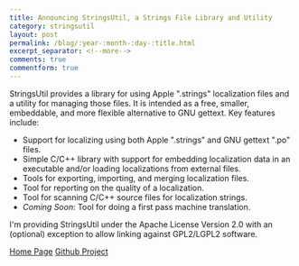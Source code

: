 ```yaml
---
title: Announcing StringsUtil, a Strings File Library and Utility
category: stringsutil
layout: post
permalink: /blog/:year-:month-:day-:title.html
excerpt_separator: <!--more-->
comments: true
commentform: true
---
```


StringsUtil provides a library for using Apple ".strings" localization files and
a utility for managing those files.  It is intended as a free, smaller,
embeddable, and more flexible alternative to GNU gettext.  Key features include:

- Support for localizing using both Apple ".strings" and GNU gettext ".po"
  files.
- Simple C/C++ library with support for embedding localization data in an
  executable and/or loading localizations from external files.
- Tools for exporting, importing, and merging localization files.
- Tool for reporting on the quality of a localization.
- Tool for scanning C/C++ source files for localization strings.
- *Coming Soon*: Tool for doing a first pass machine translation.

I'm providing StringsUtil under the Apache License Version 2.0 with an
(optional) exception to allow linking against GPL2/LGPL2 software.

<a class="btn btn-primary" href="/stringsutil/index.html">Home Page</a>
<a class="btn btn-default" href="https://github.com/michaelrsweet/stringsutil">Github Project</a>
